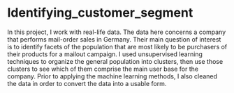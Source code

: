 # Identifying_customer_segment
In this project, I work with real-life data. The data here concerns a company that performs mail-order sales in Germany. Their main question of interest is to identify facets of the population that are most likely to be purchasers of their products for a mailout campaign. I used unsupervised learning techniques to organize the general population into clusters, then use those clusters to see which of them comprise the main user base for the company. Prior to applying the machine learning methods, I also cleaned the data in order to convert the data into a usable form.
